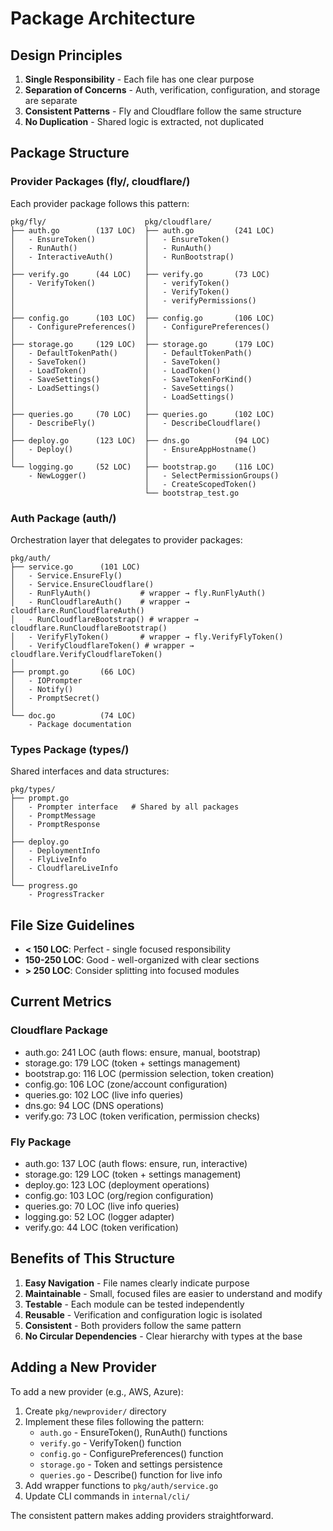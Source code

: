 # Package Architecture

## Design Principles

1. **Single Responsibility** - Each file has one clear purpose
2. **Separation of Concerns** - Auth, verification, configuration, and storage are separate
3. **Consistent Patterns** - Fly and Cloudflare follow the same structure
4. **No Duplication** - Shared logic is extracted, not duplicated

## Package Structure

### Provider Packages (fly/, cloudflare/)

Each provider package follows this pattern:

```
pkg/fly/                      pkg/cloudflare/
├── auth.go        (137 LOC)  ├── auth.go         (241 LOC)
│   - EnsureToken()           │   - EnsureToken()
│   - RunAuth()               │   - RunAuth()
│   - InteractiveAuth()       │   - RunBootstrap()
│                             │
├── verify.go      (44 LOC)   ├── verify.go       (73 LOC)
│   - VerifyToken()           │   - verifyToken()
│                             │   - VerifyToken()
│                             │   - verifyPermissions()
│                             │
├── config.go      (103 LOC)  ├── config.go       (106 LOC)
│   - ConfigurePreferences()  │   - ConfigurePreferences()
│                             │
├── storage.go     (129 LOC)  ├── storage.go      (179 LOC)
│   - DefaultTokenPath()      │   - DefaultTokenPath()
│   - SaveToken()             │   - SaveToken()
│   - LoadToken()             │   - LoadToken()
│   - SaveSettings()          │   - SaveTokenForKind()
│   - LoadSettings()          │   - SaveSettings()
│                             │   - LoadSettings()
│                             │
├── queries.go     (70 LOC)   ├── queries.go      (102 LOC)
│   - DescribeFly()           │   - DescribeCloudflare()
│                             │
├── deploy.go      (123 LOC)  ├── dns.go          (94 LOC)
│   - Deploy()                │   - EnsureAppHostname()
│                             │
└── logging.go     (52 LOC)   ├── bootstrap.go    (116 LOC)
    - NewLogger()             │   - SelectPermissionGroups()
                              │   - CreateScopedToken()
                              └── bootstrap_test.go
```

### Auth Package (auth/)

Orchestration layer that delegates to provider packages:

```
pkg/auth/
├── service.go      (101 LOC)
│   - Service.EnsureFly()
│   - Service.EnsureCloudflare()
│   - RunFlyAuth()           # wrapper → fly.RunFlyAuth()
│   - RunCloudflareAuth()    # wrapper → cloudflare.RunCloudflareAuth()
│   - RunCloudflareBootstrap() # wrapper → cloudflare.RunCloudflareBootstrap()
│   - VerifyFlyToken()       # wrapper → fly.VerifyFlyToken()
│   - VerifyCloudflareToken() # wrapper → cloudflare.VerifyCloudflareToken()
│
├── prompt.go       (66 LOC)
│   - IOPrompter
│   - Notify()
│   - PromptSecret()
│
└── doc.go          (74 LOC)
    - Package documentation
```

### Types Package (types/)

Shared interfaces and data structures:

```
pkg/types/
├── prompt.go
│   - Prompter interface   # Shared by all packages
│   - PromptMessage
│   - PromptResponse
│
├── deploy.go
│   - DeploymentInfo
│   - FlyLiveInfo
│   - CloudflareLiveInfo
│
└── progress.go
    - ProgressTracker
```

## File Size Guidelines

- **< 150 LOC**: Perfect - single focused responsibility
- **150-250 LOC**: Good - well-organized with clear sections
- **> 250 LOC**: Consider splitting into focused modules

## Current Metrics

### Cloudflare Package
- auth.go: 241 LOC (auth flows: ensure, manual, bootstrap)
- storage.go: 179 LOC (token + settings management)
- bootstrap.go: 116 LOC (permission selection, token creation)
- config.go: 106 LOC (zone/account configuration)
- queries.go: 102 LOC (live info queries)
- dns.go: 94 LOC (DNS operations)
- verify.go: 73 LOC (token verification, permission checks)

### Fly Package  
- auth.go: 137 LOC (auth flows: ensure, run, interactive)
- storage.go: 129 LOC (token + settings management)
- deploy.go: 123 LOC (deployment operations)
- config.go: 103 LOC (org/region configuration)
- queries.go: 70 LOC (live info queries)
- logging.go: 52 LOC (logger adapter)
- verify.go: 44 LOC (token verification)

## Benefits of This Structure

1. **Easy Navigation** - File names clearly indicate purpose
2. **Maintainable** - Small, focused files are easier to understand and modify
3. **Testable** - Each module can be tested independently
4. **Reusable** - Verification and configuration logic is isolated
5. **Consistent** - Both providers follow the same pattern
6. **No Circular Dependencies** - Clear hierarchy with types at the base

## Adding a New Provider

To add a new provider (e.g., AWS, Azure):

1. Create `pkg/newprovider/` directory
2. Implement these files following the pattern:
   - `auth.go` - EnsureToken(), RunAuth() functions
   - `verify.go` - VerifyToken() function
   - `config.go` - ConfigurePreferences() function  
   - `storage.go` - Token and settings persistence
   - `queries.go` - Describe() function for live info
3. Add wrapper functions to `pkg/auth/service.go`
4. Update CLI commands in `internal/cli/`

The consistent pattern makes adding providers straightforward.
